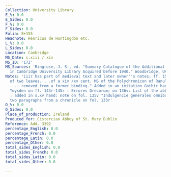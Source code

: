 ```yaml
---
Collection: University Library
E_%: 0.0
E_Sides: 0.0
F_%: 0.0
F_Sides: 0.0
Folia: 8+155
Headnote: Henricus de Huntingdon etc.
L_%: 0.0
L_Sides: 0.0
Location: Cambridge
MS_Date: s.xiii / xiv
MS_ID: '172'
MS_Sources: 'Ringrose, J. S., ed. "Summary Catalogue of the Additional Medieval Manuscripts
  in Cambridge University Library Acquired before 1940." Woodbridge, UK: Boydell.'
Notes: 'iiir has part of medieval text and later owner''s notes; ff. 155v-158v "consist
  of two leaves. . .of a xiv /xv cent. MS of the Polychronicon of Ranulphus Higden
  . .. removed from a former binding." Added in an imitation Gothic hand by Sir. Roger
  Twysden on ff. 143r-145r : Errores Grecorum; on 136v: List of the abbots of Melrose
  ; added in s.xv hand: note on fol. 135v "Indulgencie generales omnibus etc." and
  two paragraphs from a chronicle on fol. 133r'
O_%: 0.0
O_Sides: 0.0
Place_of_production: Ireland
Produced_for: Cistercian Abbey of St. Mary Dublin
Reference: Add. 3392
percentage_English: 0.0
percentage_French: 0.0
percentage_Latin: 0.0
percentage_Other: 0.0
total_sides_English: 0.0
total_sides_French: 0.0
total_sides_Latin: 0.0
total_sides_Other: 0.0

---
```

